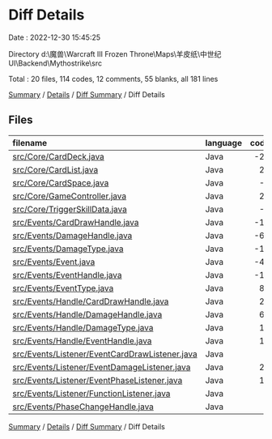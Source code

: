 # Diff Details

Date : 2022-12-30 15:45:25

Directory d:\\魔兽\\Warcraft III Frozen Throne\\Maps\\羊皮纸\\中世纪UI\\Backend\\Mythostrike\\src

Total : 20 files,  114 codes, 12 comments, 55 blanks, all 181 lines

[Summary](results.md) / [Details](details.md) / [Diff Summary](diff.md) / Diff Details

## Files
| filename | language | code | comment | blank | total |
| :--- | :--- | ---: | ---: | ---: | ---: |
| [src/Core/CardDeck.java](/src/Core/CardDeck.java) | Java | -21 | 0 | 0 | -21 |
| [src/Core/CardList.java](/src/Core/CardList.java) | Java | 24 | 0 | 4 | 28 |
| [src/Core/CardSpace.java](/src/Core/CardSpace.java) | Java | -1 | 0 | 0 | -1 |
| [src/Core/GameController.java](/src/Core/GameController.java) | Java | 22 | 14 | 6 | 42 |
| [src/Core/TriggerSkillData.java](/src/Core/TriggerSkillData.java) | Java | -8 | 1 | 0 | -7 |
| [src/Events/CardDrawHandle.java](/src/Events/CardDrawHandle.java) | Java | -12 | 0 | -4 | -16 |
| [src/Events/DamageHandle.java](/src/Events/DamageHandle.java) | Java | -65 | 0 | -19 | -84 |
| [src/Events/DamageType.java](/src/Events/DamageType.java) | Java | -11 | 0 | -5 | -16 |
| [src/Events/Event.java](/src/Events/Event.java) | Java | -45 | -3 | -15 | -63 |
| [src/Events/EventHandle.java](/src/Events/EventHandle.java) | Java | -11 | 0 | -7 | -18 |
| [src/Events/EventType.java](/src/Events/EventType.java) | Java | 83 | 0 | 27 | 110 |
| [src/Events/Handle/CardDrawHandle.java](/src/Events/Handle/CardDrawHandle.java) | Java | 24 | 0 | 8 | 32 |
| [src/Events/Handle/DamageHandle.java](/src/Events/Handle/DamageHandle.java) | Java | 63 | 0 | 18 | 81 |
| [src/Events/Handle/DamageType.java](/src/Events/Handle/DamageType.java) | Java | 11 | 0 | 5 | 16 |
| [src/Events/Handle/EventHandle.java](/src/Events/Handle/EventHandle.java) | Java | 11 | 0 | 10 | 21 |
| [src/Events/Listener/EventCardDrawListener.java](/src/Events/Observers/EventCardDrawListener.java) | Java | 3 | 0 | 2 | 5 |
| [src/Events/Listener/EventDamageListener.java](/src/Events/Observers/EventDamageListener.java) | Java | 23 | 0 | 12 | 35 |
| [src/Events/Listener/EventPhaseListener.java](/src/Events/Observers/EventPhaseListener.java) | Java | 14 | 0 | 6 | 20 |
| [src/Events/Listener/FunctionListener.java](/src/Events/Observers/FunctionListener.java) | Java | 9 | 0 | 7 | 16 |
| [src/Events/PhaseChangeHandle.java](/src/Events/PhaseChangeHandle.java) | Java | 1 | 0 | 0 | 1 |

[Summary](results.md) / [Details](details.md) / [Diff Summary](diff.md) / Diff Details